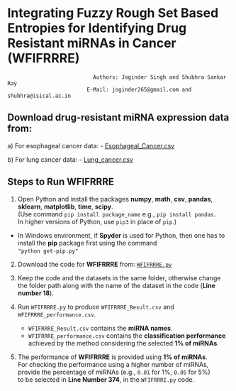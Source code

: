 # Integrating Fuzzy Rough Set Based Entropies for Identifying Drug Resistant miRNAs in Cancer (WFIFRRRE)
                               Authors: Joginder Singh and Shubhra Sankar Ray
                             E-Mail: joginder265@gmail.com and shubhra@isical.ac.in

## Download drug-resistant miRNA expression data from:
a)    For esophageal cancer data: - <a href = "https://drive.google.com/file/d/15bkTE8p5gpJkQmvlbcmhExbBi7ohHaPW/view">Esophageal_Cancer.csv </a>

b)    For lung cancer data: - <a href = "https://drive.google.com/file/d/1dIWvaRnXesxZU7STZ_zOvMZJmZKt4mBj/view">Lung_cancer.csv </a> 

## Steps to Run WFIFRRRE
1. Open Python and install the packages **numpy**, **math**, **csv**, **pandas**, **sklearn**, **matplotlib**, **time**, **scipy**.  
(Use command `pip install package_name` e.g., `pip install pandas`.  
In higher versions of Python, use `pip3` in place of `pip`.)  
* In Windows environment, if **Spyder** is used for Python, then one has to install the **pip** package first using the command  
  `"python get-pip.py"`  

2. Download the code for **WFIFRRRE** from: <a href = "https://drive.google.com/file/d/1udKiNOxF1ijS0obbX3zpNC9auGLEZ7D8/view">`WFIFRRRE.py` </a>    

3. Keep the code and the datasets in the same folder, otherwise change the folder path along with the name of the dataset in the code (**Line number 18**).  

4. Run `WFIFRRRE.py` to produce `WFIFRRRE_Result.csv` and `WFIFRRRE_performance.csv`.  
   - `WFIFRRRE_Result.csv` contains the **miRNA names**.  
   - `WFIFRRRE_performance.csv` contains the **classification performance** achieved by the method considering the selected **1% of miRNAs**.  

6. The performance of **WFIFRRRE** is provided using **1% of miRNAs**.  
   For checking the performance using a higher number of miRNAs, provide the percentage of miRNAs (e.g., `0.01` for 1%, `0.05` for 5%)  
   to be selected in **Line Number 374**, in the `WFIFRRRE.py` code.

